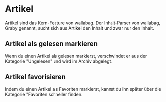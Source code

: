 # Artikel

Artikel sind das Kern-Feature von wallabag. Der Inhalt-Parser von wallabag, Graby genannt, sucht sich aus Artikel den Inhalt und zwar nur den Inhalt.

## Artikel als gelesen markieren

Wenn du einen Artikel als gelesen markierst, verschwindet er aus der Kategorie "Ungelesen" und wird im Archiv abgelegt.

## Artikel favorisieren

Indem du einen Artikel als Favoriten markierst, kannst du ihn später über die Kategorie "Favoriten schneller finden.